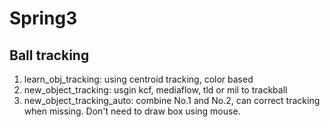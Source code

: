 # Spring3

## Ball tracking
1. learn_obj_tracking: using centroid tracking, color based
2. new_object_tracking: usgin kcf, mediaflow, tld or mil to trackball
3. new_object_tracking_auto: combine No.1 and No.2, can correct tracking when missing. Don't need to draw box using mouse.
